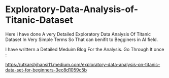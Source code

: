 # Exploratory-Data-Analysis-of-Titanic-Dataset


Here i have done A very Detailed Exploratory Data Analysis Of Titanic Dataset In Very Simple Terms So That can benifit to Begginers in AI field.

I have writtern a Detailed Meduim Blog For the Analysis. Go Through It once :

https://utkarshjhansi11.medium.com/exploratory-data-analysis-on-titanic-data-set-for-beginners-3ec8d1059c5b
